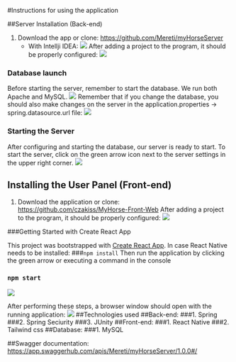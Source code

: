 #Instructions for using the application

##Server Installation (Back-end)
1. Download the app or clone: https://github.com/Mereti/myHorseServer
    * With Intellji IDEA: ![](https://drive.google.com/file/d/1aCBEvJsGtlXCFtoay7jSQ8ktFU4l2ZES/view)
      After adding a project to the program, it should be properly configured: ![](https://drive.google.com/file/d/1cBT5lEPceIOmCwx-K30m8bUGa5BEgwbz/view)

### Database launch
Before starting the server, remember to start the database. We run both Apache and MySQL. ![](https://drive.google.com/file/d/1e-JjzV6RvglRr1IM7LbsMupPXyEBvONx/view)
Remember that if you change the database, you should also make changes on the server in the application.properties -> spring.datasource.url file: ![](https://drive.google.com/file/d/1z8NMq8O32MuS4e_f0BOGqqoxaT7bPym0/view)
### Starting the Server
After configuring and starting the database, our server is ready to start. To start the server, click on the green arrow icon next to the server settings in the upper right corner. ![](https://drive.google.com/file/d/1zrv4mSxE6AcsdfNGwQy6l82ZH1sOW9kR/view)

## Installing the User Panel (Front-end)
1. Download the application or clone: https://github.com/czakiss/MyHorse-Front-Web
   After adding a project to the program, it should be properly configured: ![](https://drive.google.com/file/d/137hTxYrC4XvgZgJGj_xMQsO7X6eW7Nna/view)
   

###Getting Started with Create React App

This project was bootstrapped with [Create React App](https://github.com/facebook/create-react-app).
In case React Native needs to be installed: 
###`npm install`
Then run the application by clicking the green arrow or executing a command in the console
### `npm start`
![](https://drive.google.com/file/d/1BlAfY_pS3tzCMfK-nvFtZ4IBLpHtx93z/view)

After performing these steps, a browser window should open with the running application: ![](https://drive.google.com/file/d/13Vd4u48OPdQZY9DfuSjqRRcB10g_fWVu/view)
##Technologies used
##Back-end:
###1. Spring
###2. Spring Seciurity
###3. JUnity
##Front-end:
###1. React Native
###2. Tailwind css
##Database: 
###1. MySQL

##Swagger documentation: 
https://app.swaggerhub.com/apis/Mereti/myHorseServer/1.0.0#/


